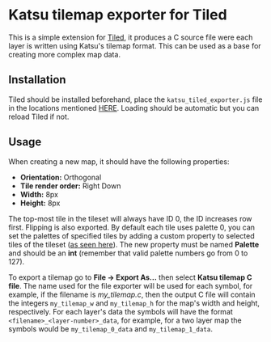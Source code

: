 # Katsu tilemap exporter for Tiled

This is a simple extension for [Tiled](https://www.mapeditor.org/), it produces a C source file were each layer is written using Katsu's tilemap format. This can be used as a base for creating more complex map data.

## Installation

Tiled should be installed beforehand, place the ```katsu_tiled_exporter.js``` file in the locations mentioned [HERE](https://doc.mapeditor.org/en/stable/manual/scripting/#scripted-extensions). Loading should be automatic but you can reload Tiled if not.

## Usage

When creating a new map, it should have the following properties:

- **Orientation:** Orthogonal
- **Tile render order:** Right Down
- **Width:** 8px
- **Height:** 8px

The top-most tile in the tileset will always have ID 0, the ID increases row first. Flipping is also exported. By default each tile uses palette 0, you can set the palettes of specified tiles by adding a custom property to selected tiles of the tileset ([as seen here](https://doc.mapeditor.org/en/stable/manual/custom-properties/#adding-properties)). The new property must be named **Palette** and should be an **int** (remember that valid palette numbers go from 0 to 127).

To export a tilemap go to **File -> Export As...** then select **Katsu tilemap C file**. The name used for the file exporter will be used for each symbol, for example, if the filename is *my_tilemap.c*, then the output C file will contain the integers `my_tilemap_w` and `my_tilemap_h` for the map's width and height, respectively. For each layer's data the symbols will have the format `<filename>_<layer-number>_data`, for example, for a two layer map the symbols would be `my_tilemap_0_data` and `my_tilemap_1_data`.



